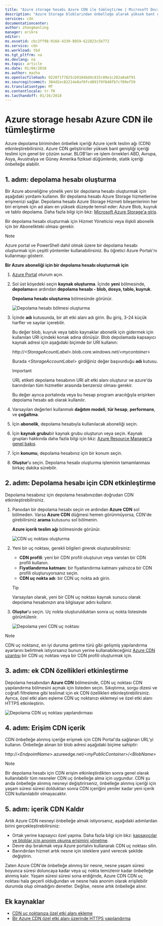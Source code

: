 ```yaml
---
title: "Azure storage hesabı Azure CDN ile tümleştirme | Microsoft Docs"
description: "Azure Storage bloblarından önbelleğe alarak yüksek bant genişliği içerik ulaştırmak için Azure içerik teslim ağı (CDN) kullanmayı öğrenin."
services: cdn
documentationcenter: 
author: zhangmanling
manager: erikre
editor: 
ms.assetid: cbc2ff98-916d-4339-8959-622823c5b772
ms.service: cdn
ms.workload: tbd
ms.tgt_pltfrm: na
ms.devlang: na
ms.topic: article
ms.date: 01/04/2018
ms.author: mazha
ms.openlocfilehash: 022071f7825cb9184bd4c815c09e1c202a0a6f91
ms.sourcegitcommit: 384d2ec82214e8af0fc4891f9f840fb7cf89ef59
ms.translationtype: MT
ms.contentlocale: tr-TR
ms.lasthandoff: 01/16/2018
---
```

# <a name="integrate-an-azure-storage-account-with-azure-cdn"></a>Azure storage hesabı Azure CDN ile tümleştirme
Azure depolama biriminden önbellek içeriği Azure içerik teslim ağı (CDN) etkinleştirebilirsiniz. Azure CDN geliştiriciler yüksek bant genişliği içeriği teslimi için genel bir çözüm sunar. BLOB'ları ve işlem örnekleri ABD, Avrupa, Asya, Avustralya ve Güney Amerika fiziksel düğümlerde, statik içeriği önbelleğe alabilir.

## <a name="step-1-create-a-storage-account"></a>1. adım: depolama hesabı oluşturma
Bir Azure aboneliğine yönelik yeni bir depolama hesabı oluşturmak için aşağıdaki yordamı kullanın. Bir depolama hesabı Azure Storage hizmetlerine erişmenizi sağlar. Depolama hesabı Azure Storage Hizmeti bileşenlerinin her biri erişmek için ad alanı en yüksek düzeyde temsil eder: Azure Blob, kuyruk ve tablo depolama. Daha fazla bilgi için bkz: [Microsoft Azure Storage'a giriş](../storage/common/storage-introduction.md).

Bir depolama hesabı oluşturmak için Hizmet Yöneticisi veya ilişkili abonelik için bir Abonelikteki olması gerekir.

> [!NOTE]
> Azure portal ve PowerShell dahil olmak üzere bir depolama hesabı oluşturmak için çeşitli yöntemler kullanabilirsiniz. Bu öğretici Azure Portalı'nı kullanmayı gösterir.   
> 

**Bir Azure aboneliği için bir depolama hesabı oluşturmak için**

1. [Azure Portal](https://portal.azure.com) oturum açın.
2. Sol üst köşedeki seçin **kaynak oluşturma**. İçinde **yeni** bölmesinde, **depolama**ve ardından **depolama hesabı - blob, dosya, tablo, kuyruk**.
    
    **Depolama hesabı oluşturma** bölmesinde görünür.   

    ![Depolama hesabı bölmesi oluşturma](./media/cdn-create-a-storage-account-with-cdn/cdn-create-new-storage-account.png)

3. İçinde **adı** kutusunda, bir alt etki alanı adı girin. Bu giriş, 3-24 küçük harfler ve sayılar içerebilir.
   
    Bu değer blob, kuyruk veya tablo kaynaklar abonelik için gidermek için kullanılan URI içindeki konak adına dönüşür. Blob depolamada kapsayıcı kaynak adresi için aşağıdaki biçimde bir URI kullanın:
   
    http://*&lt;StorageAcountLabel&gt;*.blob.core.windows.net/*&lt;mycontainer&gt;*

    Burada  *&lt;StorageAccountLabel&gt;*  girdiğiniz değer başvurduğu **adı** kutusu.
   
    > [!IMPORTANT]    
    > URL etiketi depolama hesabının URI alt etki alanı oluşturur ve azure'da barındırılan tüm hizmetler arasında benzersiz olması gerekir.
   
    Bu değer ayrıca portalında veya bu hesap program aracılığıyla erişirken depolama hesabı adı olarak kullanılır.
    
4. Varsayılan değerleri kullanmak **dağıtım modeli**, **tür hesap**, **performans**, ve **çoğaltma**. 
    
5. İçin **abonelik**, depolama hesabıyla kullanılacak aboneliği seçin.
    
6. İçin **kaynak grubu**bir kaynak grubu oluşturun veya seçin. Kaynak grupları hakkında daha fazla bilgi için bkz: [Azure Resource Manager'a genel bakış](../azure-resource-manager/resource-group-overview.md#resource-groups).
    
7. İçin **konumu**, depolama hesabınız için bir konum seçin.
    
8. **Oluştur**’u seçin. Depolama hesabı oluşturma işleminin tamamlanması birkaç dakika sürebilir.

## <a name="step-2-enable-cdn-for-the-storage-account"></a>2. adım: Depolama hesabı için CDN etkinleştirme

Depolama hesabınız için depolama hesabınızdan doğrudan CDN etkinleştirebilirsiniz. 

1. Panodan bir depolama hesabı seçin ve ardından **Azure CDN** sol bölmeden. Varsa **Azure CDN** düğmesi hemen görünmüyorsa, CDN'de girebilirsiniz **arama** kutusunu sol bölmenin.
    
    **Azure içerik teslim ağı** bölmesinde görünür.

    ![CDN uç noktası oluşturma](./media/cdn-create-a-storage-account-with-cdn/cdn-storage-new-endpoint-creation.png)
    
2. Yeni bir uç noktası, gerekli bilgileri girerek oluşturabilirsiniz:
    - **CDN profili**: yeni bir CDN profili oluşturun veya varolan bir CDN profili kullanın.
    - **Fiyatlandırma katmanı**: bir fiyatlandırma katmanı yalnızca bir CDN profili oluşturuyorsanız seçin.
    - **CDN uç nokta adı**: bir CDN uç nokta adı girin.

    > [!TIP]
    > Varsayılan olarak, yeni bir CDN uç noktası kaynak sunucu olarak depolama hesabınızın ana bilgisayar adını kullanır.

3. **Oluştur**’u seçin. Uç nokta oluşturulduktan sonra uç nokta listesinde görüntülenir.

    ![Depolama yeni CDN uç noktası](./media/cdn-create-a-storage-account-with-cdn/cdn-storage-new-endpoint-list.png)

> [!NOTE]
> CDN uç noktanız, en iyi duruma getirme türü gibi gelişmiş yapılandırma ayarlarını belirtmek istiyorsanız bunun yerine kullanabileceğiniz [Azure CDN uzantısı](cdn-create-new-endpoint.md#create-a-new-cdn-endpoint) bir CDN uç noktası veya bir CDN profili oluşturmak için.

## <a name="step-3-enable-additional-cdn-features"></a>3. adım: ek CDN özellikleri etkinleştirme

Depolama hesabından **Azure CDN** bölmesinde, CDN uç noktası CDN yapılandırma bölmesini açmak için listeden seçin. Sıkıştırma, sorgu dizesi ve coğrafi filtreleme gibi teslimat için ek CDN özellikleri etkinleştirebilirsiniz. Ayrıca, özel etki alanı eşleme CDN uç noktanızı eklemeyi ve özel etki alanı HTTPS etkinleştirin.
    
![Depolama CDN uç noktası yapılandırması](./media/cdn-create-a-storage-account-with-cdn/cdn-storage-endpoint-configuration.png)

## <a name="step-4-access-cdn-content"></a>4. adım: Erişim CDN içerik
CDN önbelleğe alınmış içeriğe erişmek için CDN Portal'da sağlanan URL'yi kullanın. Önbelleğe alınan bir blob adresi aşağıdaki biçime sahiptir:

http://<*EndpointName*\>.azureedge.net/<*myPublicContainer*\>/<*BlobName*\>

> [!NOTE]
> Bir depolama hesabı için CDN erişim etkinleştirdikten sonra genel olarak kullanılabilir tüm nesneler CDN uç önbelleğe alma için uygundur. CDN şu anda önbelleğe alınmış nesneyi değiştirirseniz, önbelleğe alınmış içeriği için yaşam süresi süresi dolduktan sonra CDN içeriğini yeniler kadar yeni içerik CDN kullanılabilir olmayacaktır.

## <a name="step-5-remove-content-from-the-cdn"></a>5. adım: içerik CDN Kaldır
Artık Azure CDN nesneyi önbelleğe almak istiyorsanız, aşağıdaki adımlardan birini gerçekleştirebilirsiniz:

* Ortak yerine kapsayıcı özel yapma. Daha fazla bilgi için bkz: [kapsayıcılar ve bloblar için anonim okuma erişimini yönetme](../storage/blobs/storage-manage-access-to-resources.md).
* Devre dışı bırakmak veya Azure portalını kullanarak CDN uç noktası silin.
* Barındırılan hizmet artık nesne için isteklere yanıt verecek şekilde değiştirin.

Zaten Azure CDN'de önbelleğe alınmış bir nesne, nesne yaşam süresi boyunca süresi doluncaya kadar veya uç nokta temizlenir kadar önbelleğe alınmış kalır. Yaşam süresi süresi sona erdiğinde, Azure CDN CDN uç noktası hala geçerli olduğundan ve nesne hala anonim olarak erişilebilir durumda olup olmadığını denetler. Değilse, nesne artık önbelleğe alınır.

## <a name="additional-resources"></a>Ek kaynaklar
* [CDN uç noktanıza özel etki alanı ekleme](cdn-map-content-to-custom-domain.md)
* [Bir Azure CDN özel etki alanı üzerinde HTTPS yapılandırma](cdn-custom-ssl.md)

